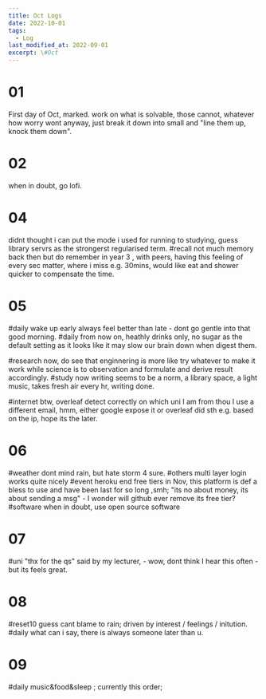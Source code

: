 ```yaml
---
title: Oct Logs
date: 2022-10-01
tags:
  - Log
last_modified_at: 2022-09-01
excerpt: \#Oct 
---
```


# 01

First day of Oct, marked.
work on what is solvable, those cannot, whatever how worry wont anyway, just break it down into small and "line them up, knock them down".

# 02

when in doubt, go lofi.

# 04 

didnt thought i can put the mode i used for running to studying, guess library servrs as the strongerst regularised term.
\#recall not much memory back then but do remember in year 3 , with peers, having this feeling of every sec matter, where i miss e.g. 30mins, would like eat and shower quicker to compensate the time.

# 05

\#daily wake up early always feel better than late - dont go gentle into that good morning.
\#daily from now on, heathly drinks only, no sugar as the default setting as it looks like it may slow our brain down when digest them.

\#research now, do see that enginnering is more like try whatever to make it work while science is to observation and formulate and derive result accordingly.
\#study now writing seems to be a norm, a library space, a light music, takes fresh air every hr, writing done.

\#internet btw, overleaf detect correctly on which uni I am from thou I use a different email, hmm, either google expose it or overleaf did sth e.g. based on the ip, hope its the later.

# 06

\#weather dont mind rain, but hate storm 4 sure.
\#others multi layer login works quite nicely
\#event heroku end free tiers in Nov, this platform is def a bless to use and have been last for so long ,smh; "its no about money, its about sending a msg" - I wonder will github ever remove its free tier?
\#software when in doubt, use open source software

# 07 

\#uni "thx for the qs" said by my lecturer, - wow, dont think I hear this often - but its feels great.

# 08

\#reset10 guess cant blame to rain; driven by interest / feelings / initution.
\#daily what can i say, there is always someone later than u. 

# 09

\#daily music&food&sleep ; currently this order;